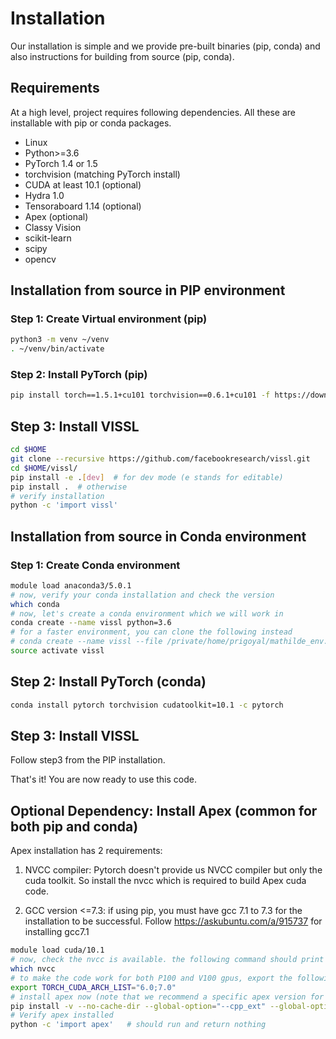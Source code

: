 # Installation

Our installation is simple and we provide pre-built binaries (pip, conda) and also instructions for building from source (pip, conda).

## Requirements

At a high level, project requires following dependencies. All these are installable with pip or conda packages.

- Linux
- Python>=3.6
- PyTorch 1.4 or 1.5
- torchvision (matching PyTorch install)
- CUDA at least 10.1 (optional)
- Hydra 1.0
- Tensoraboard 1.14 (optional)
- Apex (optional)
- Classy Vision
- scikit-learn
- scipy
- opencv

## Installation from source in PIP environment

### Step 1: Create Virtual environment (pip)
```bash
python3 -m venv ~/venv
. ~/venv/bin/activate
```

### Step 2: Install PyTorch (pip)
```bash
pip install torch==1.5.1+cu101 torchvision==0.6.1+cu101 -f https://download.pytorch.org/whl/torch_stable.html
```

## Step 3: Install VISSL

```bash
cd $HOME
git clone --recursive https://github.com/facebookresearch/vissl.git
cd $HOME/vissl/
pip install -e .[dev]  # for dev mode (e stands for editable)
pip install .  # otherwise
# verify installation
python -c 'import vissl'
```

## Installation from source in Conda environment

### Step 1: Create Conda environment

```bash
module load anaconda3/5.0.1
# now, verify your conda installation and check the version
which conda
# now, let's create a conda environment which we will work in
conda create --name vissl python=3.6
# for a faster environment, you can clone the following instead
# conda create --name vissl --file /private/home/prigoyal/mathilde_env.txt
source activate vissl
```

## Step 2: Install PyTorch (conda)

```bash
conda install pytorch torchvision cudatoolkit=10.1 -c pytorch
```

## Step 3: Install VISSL
Follow step3 from the PIP installation.

That's it! You are now ready to use this code.

## Optional Dependency: Install Apex (common for both pip and conda)

Apex installation has 2 requirements:
1. NVCC compiler: Pytorch doesn't provide us NVCC compiler but only the cuda toolkit. So install the nvcc which is required to build Apex cuda code.

2. GCC version <=7.3: if using pip, you must have gcc 7.1 to 7.3 for the installation to be successful. Follow https://askubuntu.com/a/915737 for installing gcc7.1

```bash
module load cuda/10.1
# now, check the nvcc is available. the following command should print nvcc path
which nvcc
# to make the code work for both P100 and V100 gpus, export the following env variable
export TORCH_CUDA_ARCH_LIST="6.0;7.0"
# install apex now (note that we recommend a specific apex version for stability)
pip install -v --no-cache-dir --global-option="--cpp_ext" --global-option="--cuda_ext" apex@https://github.com/NVIDIA/apex/tarball/1f2aa9156547377a023932a1512752c392d9bbdf
# Verify apex installed
python -c 'import apex'   # should run and return nothing
```
